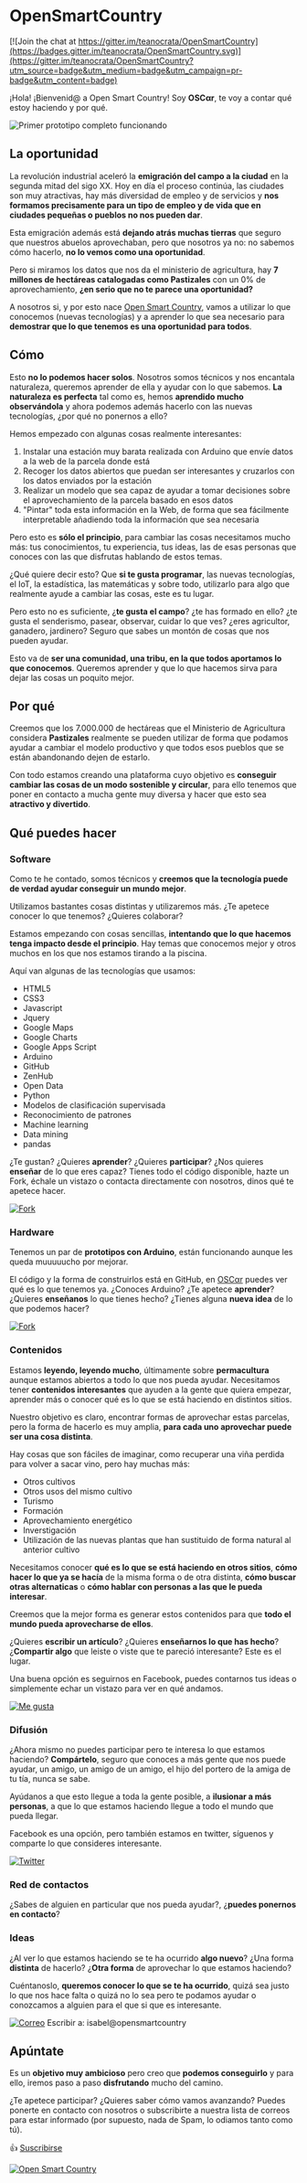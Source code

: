 # OpenSmartCountry

[![Join the chat at https://gitter.im/teanocrata/OpenSmartCountry](https://badges.gitter.im/teanocrata/OpenSmartCountry.svg)](https://gitter.im/teanocrata/OpenSmartCountry?utm_source=badge&utm_medium=badge&utm_campaign=pr-badge&utm_content=badge)

¡Hola! ¡Bienvenid@ a Open Smart Country! Soy **OSC&#945;r**, te voy a contar qué estoy haciendo y por qué.

![Primer prototipo completo funcionando](https://raw.githubusercontent.com/teanocrata/OpenSmartCountry/master/Web/img/cacharrito.png "Primer prototipo completo funcionando")

## La oportunidad ##
La revolución industrial aceleró la **emigración del campo a la ciudad** en la segunda mitad del sigo XX. Hoy en día el proceso continúa, las ciudades son muy atractivas, hay más diversidad de empleo y de servicios y **nos formamos precisamente para un tipo de empleo y de vida que en ciudades pequeñas o pueblos no nos pueden dar**.

Esta emigración además está **dejando atrás muchas tierras** que seguro que nuestros abuelos aprovechaban, pero que nosotros ya no: no sabemos cómo hacerlo, **no lo vemos como una oportunidad**.

Pero si miramos los datos que nos da el ministerio de agricultura, hay **7 millones de hectáreas catalogadas como Pastizales** con un 0% de aprovechamiento, **¿en serio que no te parece una oportunidad?**

A nosotros si, y por esto nace [Open Smart Country](http://opensmartcountry.com/), vamos a utilizar lo que conocemos (nuevas tecnologías) y a aprender lo que sea necesario para **demostrar que lo que tenemos es una oportunidad para todos**.

## Cómo ##
Esto **no lo podemos hacer solos**. Nosotros somos técnicos y nos encantala naturaleza, queremos aprender de ella y ayudar con lo que sabemos.
**La naturaleza es perfecta** tal como es, hemos **aprendido mucho observándola** y ahora podemos además hacerlo con las nuevas tecnologías, ¿por qué no ponernos a ello?

Hemos empezado con algunas cosas realmente interesantes:

1. Instalar una estación muy barata realizada con Arduino que envíe datos a la web de la parcela donde está
2. Recoger los datos abiertos que puedan ser interesantes y cruzarlos con los datos enviados por la estación
3. Realizar un modelo que sea capaz de ayudar a tomar decisiones sobre el aprovechamiento de la parcela basado en esos datos
4. "Pintar" toda esta información en la Web, de forma que sea fácilmente interpretable añadiendo toda la información que sea necesaria

Pero esto es **sólo el principio**, para cambiar las cosas necesitamos mucho más: tus conocimientos, tu experiencia, tus ideas, las de esas personas que conoces con las que disfrutas hablando de estos temas.

¿Qué quiere decir esto? Que **si te gusta programar**, las nuevas tecnologías, el IoT, la estadística, las matemáticas y sobre todo, utilizarlo para algo que realmente ayude a cambiar las cosas, este es tu lugar.

Pero esto no es suficiente, ¿**te gusta el campo**? ¿te has formado en ello? ¿te gusta el senderismo, pasear, observar, cuidar lo que ves? ¿eres agricultor, ganadero, jardinero? Seguro que sabes un montón de cosas que nos pueden ayudar.

Esto va de **ser una comunidad, una tribu, en la que todos aportamos lo que conocemos**. Queremos aprender y que lo que hacemos sirva para dejar las cosas un poquito mejor.

## Por qué ##
Creemos que los 7.000.000 de hectáreas que el Ministerio de Agricultura considera **Pastizales** realmente se pueden utilizar de forma que podamos ayudar a cambiar el modelo productivo y que todos esos pueblos que se están abandonando dejen de estarlo.

Con todo estamos creando una plataforma cuyo objetivo es **conseguir cambiar las cosas de un modo sostenible y circular**, para ello tenemos que poner en contacto a mucha gente muy diversa y hacer que esto sea **atractivo y divertido**.

## Qué puedes hacer ##

### Software ###
Como te he contado, somos técnicos y **creemos que la tecnología puede de verdad ayudar conseguir un mundo mejor**.

Utilizamos bastantes cosas distintas y utilizaremos más. ¿Te apetece conocer lo que tenemos? ¿Quieres colaborar?

Estamos empezando con cosas sencillas, **intentando que lo que hacemos tenga impacto desde el principio**. Hay temas que conocemos mejor y otros muchos en los que nos estamos tirando a la piscina.

Aquí van algunas de las tecnologías que usamos:
- HTML5
- CSS3
- Javascript
- Jquery
- Google Maps
- Google Charts
- Google Apps Script
- Arduino
- GitHub
- ZenHub
- Open Data
- Python
- Modelos de clasificación supervisada
- Reconocimiento de patrones
- Machine learning
- Data mining
- pandas

¿Te gustan? ¿Quieres **aprender**? ¿Quieres **participar**? ¿Nos quieres **enseñar** de lo que eres capaz? 
Tienes todo el código disponible, hazte un Fork, échale un vistazo o contacta directamente con nosotros, dinos qué te apetece hacer.

[![Fork](https://raw.githubusercontent.com/teanocrata/OpenSmartCountry/master/Web/img/Fork%20button.JPG)](https://github.com/teanocrata/OpenSmartCountry/fork)

### Hardware ###
Tenemos un par de **prototipos con Arduino**, están funcionando aunque les queda muuuuucho por mejorar.

El código y la forma de construirlos está en GitHub, en [OSC&#945;r](http://www.opensmartcountry.com/oscar.html) puedes ver qué es lo que tenemos ya.
¿Conoces Arduino? ¿Te apetece **aprender**? ¿Quieres **enseñanos** lo que tienes hecho? ¿Tienes alguna **nueva idea** de lo que podemos hacer?

[![Fork](https://raw.githubusercontent.com/teanocrata/OpenSmartCountry/master/Web/img/Fork%20button.JPG)](https://github.com/teanocrata/OpenSmartCountry/fork)

### Contenidos ###
Estamos **leyendo, leyendo mucho**, últimamente sobre **permacultura** aunque estamos abiertos a todo lo que nos pueda ayudar. Necesitamos tener **contenidos interesantes** que ayuden a la gente que quiera empezar, aprender más o conocer qué es lo que se está haciendo en distintos sitios.

Nuestro objetivo es claro, encontrar formas de aprovechar estas parcelas, pero la forma de hacerlo es muy amplia, **para cada uno aprovechar puede ser una cosa distinta**.

Hay cosas que son fáciles de imaginar, como recuperar una viña perdida para volver a sacar vino, pero hay muchas más:
- Otros cultivos
- Otros usos del mismo cultivo
- Turismo
- Formación
- Aprovechamiento energético
- Inverstigación
- Utilización de las nuevas plantas que han sustituido de forma natural al anterior cultivo

Necesitamos conocer **qué es lo que se está haciendo en otros sitios**, **cómo hacer lo que ya se hacía** de la misma forma o de otra distinta, **cómo buscar otras alternaticas** o **cómo hablar con personas a las que le pueda interesar**.

Creemos que la mejor forma es generar estos contenidos para que **todo el mundo pueda aprovecharse de ellos**.

¿Quieres **escribir un artículo**? ¿Quieres **enseñarnos lo que has hecho**? ¿**Compartir algo** que leiste o viste que te pareció interesante? Este es el lugar.

Una buena opción es seguirnos en Facebook, puedes contarnos tus ideas o simplemente echar un vistazo para ver en qué andamos.

[![Me gusta](https://raw.githubusercontent.com/teanocrata/OpenSmartCountry/master/Web/img/FB-LikeButton-online-144.png)](https://www.facebook.com/OpnSC/)

### Difusión ###
¿Ahora mismo no puedes participar pero te interesa lo que estamos haciendo? **Compártelo**, seguro que conoces a más gente que nos puede ayudar, un amigo, un amigo de un amigo, el hijo del portero de la amiga de tu tía, nunca se sabe.

Ayúdanos a que esto llegue a toda la gente posible, a **ilusionar a más personas**, a que lo que estamos haciendo llegue a todo el mundo que pueda llegar.

Facebook es una opción, pero también estamos en twitter, síguenos y comparte lo que consideres interesante.

[![Twitter](https://raw.githubusercontent.com/teanocrata/OpenSmartCountry/e27fa0f662cc9de5fef4014842e65123c1527e85/Web/img/twitter_opnsc.JPG)](https://twitter.com/OpnSC)

### Red de contactos ###

¿Sabes de alguien en particular que nos pueda ayudar?, ¿**puedes ponernos en contacto**?

### Ideas ###
¿Al ver lo que estamos haciendo se te ha ocurrido **algo nuevo**? ¿Una forma **distinta** de hacerlo? ¿**Otra forma** de aprovechar lo que estamos haciendo?

Cuéntanoslo, **queremos conocer lo que se te ha ocurrido**, quizá sea justo lo que nos hace falta o quizá no lo sea pero te podamos ayudar o conozcamos a alguien para el que si que es interesante.

[![Correo](
https://raw.githubusercontent.com/teanocrata/OpenSmartCountry/265c05d87badb45882884f9df57fa1a6e0684a90/Web/img/ic_mail_black_24dp_2x.png)](mailto:isabel@opensmartcountry.com) Escribir a: isabel@opensmartcountry


## Apúntate ##
Es un **objetivo muy ambicioso** pero creo que **podemos conseguirlo** y para ello, iremos paso a paso **disfrutando** mucho del camino.

¿Te apetece participar? ¿Quieres saber cómo vamos avanzando? Puedes ponerte en contacto con nosotros o subscribirte a nuestra lista de correos para estar informado (por supuesto, nada de Spam, lo odiamos tanto como tú).

:+1: [Suscribirse](http://opensmartcountry.ip-zone.com/ccm/subscribe/index/form/9ljsfx841o)

[![Open Smart Country](https://raw.githubusercontent.com/teanocrata/OpenSmartCountry/master/Web/img/OpenSmartCountry_gif_animado.gif)](http://opensmartcountry.ip-zone.com/ccm/subscribe/index/form/9ljsfx841o)




